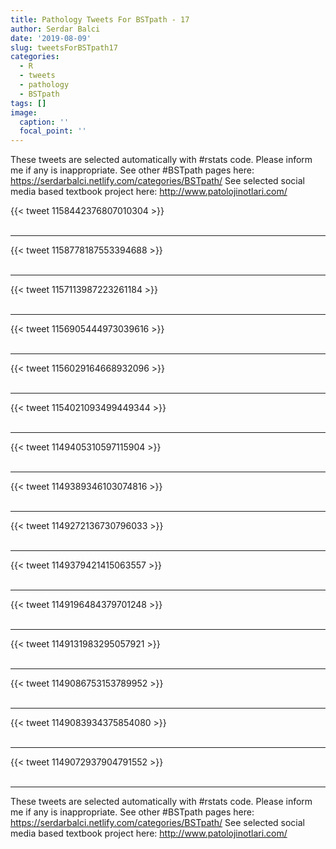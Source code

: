 ```yaml
---
title: Pathology Tweets For BSTpath - 17
author: Serdar Balci
date: '2019-08-09'
slug: tweetsForBSTpath17
categories:
  - R
  - tweets
  - pathology
  - BSTpath
tags: []
image:
  caption: ''
  focal_point: ''
---
```



These tweets are selected automatically with #rstats code. Please inform me if any is inappropriate.
See other #BSTpath pages here: https://serdarbalci.netlify.com/categories/BSTpath/ 
See selected social media based textbook project here: http://www.patolojinotlari.com/

{{< tweet 1158442376807010304 >}}
<br>
<br>
<hr>
{{< tweet 1158778187553394688 >}}
<br>
<br>
<hr>
{{< tweet 1157113987223261184 >}}
<br>
<br>
<hr>
{{< tweet 1156905444973039616 >}}
<br>
<br>
<hr>
{{< tweet 1156029164668932096 >}}
<br>
<br>
<hr>
{{< tweet 1154021093499449344 >}}
<br>
<br>
<hr>
{{< tweet 1149405310597115904 >}}
<br>
<br>
<hr>
{{< tweet 1149389346103074816 >}}
<br>
<br>
<hr>
{{< tweet 1149272136730796033 >}}
<br>
<br>
<hr>
{{< tweet 1149379421415063557 >}}
<br>
<br>
<hr>
{{< tweet 1149196484379701248 >}}
<br>
<br>
<hr>
{{< tweet 1149131983295057921 >}}
<br>
<br>
<hr>
{{< tweet 1149086753153789952 >}}
<br>
<br>
<hr>
{{< tweet 1149083934375854080 >}}
<br>
<br>
<hr>
{{< tweet 1149072937904791552 >}}
<br>
<br>
<hr>


These tweets are selected automatically with #rstats code. Please inform me if any is inappropriate.
See other #BSTpath pages here: https://serdarbalci.netlify.com/categories/BSTpath/ 
See selected social media based textbook project here: http://www.patolojinotlari.com/
